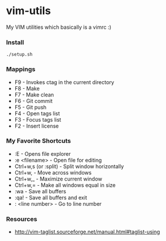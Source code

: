 # vim-utils
My VIM utilities which basically is a vimrc :)

### Install 

    ./setup.sh

### Mappings
*   F9  - Invokes ctag in the current directory
*   F8  - Make
*   F7  - Make clean
*   F6  - Git commit
*   F5  - Git push
*   F4  - Open tags list
*   F3  - Focus tags list
*   F2  - Insert license

### My Favorite Shortcuts
*   :E                          - Opens file explorer
*   :e \<filename\>               - Open file for editing
*   Ctrl+w,s (or :split)        - Split window horizontally
*   Ctrl+w,<arrows>             - Move across windows
*   Ctrl+w,\_                    - Maximize current window
*   Ctrl+w,=                    - Make all windows equal in size
*   :wa                         - Save all buffers
*   :qa!                        - Save all buffers and exit
*   : \<line number\>             - Go to line number

### Resources
*   http://vim-taglist.sourceforge.net/manual.html#taglist-using
